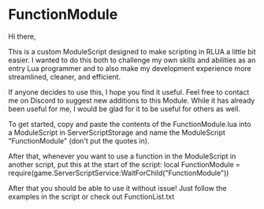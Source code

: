 # FunctionModule

Hi there,

This is a custom ModuleScript designed to make scripting in RLUA a little bit easier.  I wanted to do this both to challenge my own skills and abilities as an entry Lua programmer and to also make my development experience more streamlined, cleaner, and efficient.  

If anyone decides to use this, I hope you find it useful.  Feel free to contact me on Discord to suggest new additions to this Module.  While it has already been useful for me, I would be glad for it to be useful for others as well.

To get started, copy and paste the contents of the FunctionModule.lua into a ModuleScript in ServerScriptStorage and name the ModuleScript "FunctionModule" (don't put the quotes in).

After that, whenever you want to use a function in the ModuleScript in another script, put this at the start of the script: local FunctionModule = require(game.ServerScriptService:WaitForChild("FunctionModule"))

After that you should be able to use it without issue!  Just follow the examples in the script or check out FunctionList.txt
